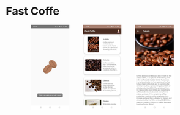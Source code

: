 # Fast Coffe
<p align="center">
  <img alt="Light" src="https://github.com/candra16ya/fast-coffe/blob/master/fastcoffe_screenshoot/195518937-e2c1650e-568c-4724-b8a1-35e766aedfc5.jpeg?raw=true" width="20%">
&nbsp; &nbsp; &nbsp; &nbsp;
  <img alt="Dark" src="https://github.com/candra16ya/fast-coffe/blob/master/fastcoffe_screenshoot/195518945-ba189c2c-5ea2-45e0-badc-5b95f4a9abbc.jpeg?raw=true" width="20%">
&nbsp; &nbsp; &nbsp; &nbsp;
  <img alt="Dark" src="https://github.com/candra16ya/fast-coffe/blob/master/fastcoffe_screenshoot/195518950-caa92505-450a-478b-8c5f-b3e9a8f4d4da.jpeg?raw=true" width="20%">
</p>

